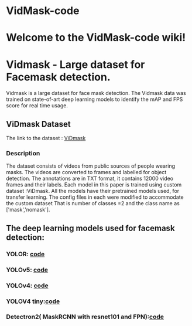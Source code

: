 # VidMask-code

# Welcome to the VidMask-code wiki!

# Vidmask - Large dataset for Facemask detection.
Vidmask is a large dataset for face mask detection. The Vidmask data was trained on state-of-art deep learning models to identify the mAP and FPS score for real time usage. 

## ViDmask Dataset
The link to the dataset : [ViDmask](https://drive.google.com/file/d/143oAqbL8VUnfz8w8h1AwYrAwZCQBiVYR/view?usp=sharing)
### Description
The dataset consists of videos from public sources of people wearing masks. The videos are converted to frames and labelled for object detection. The annotations are in TXT format, it contains 12000 video frames and their labels. Each model in this paper is trained using custom dataset :ViDmask.
All the models have their pretrained models used, for transfer learning. The config files in each were modified to accommodate the custom dataset 
That is number of classes =2 and the class name as ['mask','nomask']. 

## The deep learning models used for facemask detection:

### YOLOR: [code](https://github.com/WongKinYiu/yolor.git)


### YOLOv5: [code](https://github.com/ultralytics/yolov5.git)


### YOLOv4: [code](https://github.com/Tianxiaomo/pytorch-YOLOv4.git)


### YOLOV4 tiny:[code](https://github.com/Tianxiaomo/pytorch-YOLOv4.git)


### Detectron2( MaskRCNN with resnet101 and FPN):[code](https://github.com/facebookresearch/detectron2.git)

